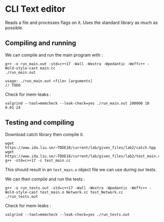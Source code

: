 # CLI Text editor

Reads a file and processes flags on it. Uses the standard library as much as
possible.

## Compiling and running

We can compile and run the main program with :

```
g++ -o run_main.out -std=c++17 -Wall -Wextra -Wpedantic -Weffc++ -Wold-style-cast main.cc
./run_main.out
```

```
usage: ./run_main.out <file> [arguments]
// TODO
```

Check for mem-leaks :

```
valgrind --tool=memcheck --leak-check=yes ./run_main.out 200000 10 0.01 24
```

## Testing and compiling

Download catch library then compile it.

```
wget https://www.ida.liu.se/~TDDE18/current/lab/given_files/lab2/catch.hpp
wget https://www.ida.liu.se/~TDDE18/current/lab/given_files/lab2/test_main.cc
g++ -std=c++17 -c test_main.cc
```

This should result in an `test_main.o` object file we can use during our tests.

We can then compile and run the tests :

```
g++ -o run_tests.out -std=c++17 -Wall -Wextra -Wpedantic -Weffc++ -Wold-style-cast test_main.o Network.cc test_Network.cc
./run_tests.out
```

Check for mem-leaks :

```
valgrind --tool=memcheck --leak-check=yes ./run_tests.out
```
